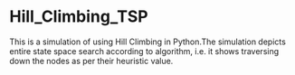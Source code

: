 # Hill_Climbing_TSP

This is a simulation of using Hill Climbing in Python.The simulation depicts entire state space search according to algorithm, i.e. it shows traversing down the nodes as per their heuristic value.
